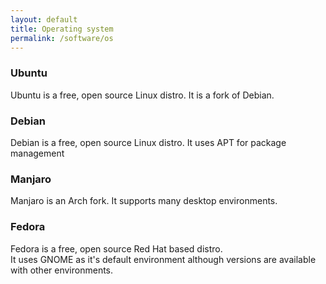 ```yaml
---
layout: default
title: Operating system
permalink: /software/os
---
```

### Ubuntu  
Ubuntu is a free, open source Linux distro. It is a fork of Debian.

### Debian  
Debian is a free, open source Linux distro. It uses APT for package management

### Manjaro  
Manjaro is an Arch fork. It supports many desktop environments.

### Fedora  
Fedora is a free, open source Red Hat based distro.  
It uses GNOME as it's default environment although versions are available with other environments.